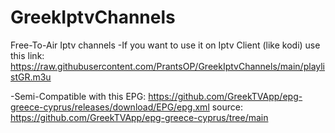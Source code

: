 # GreekIptvChannels
Free-To-Air Iptv channels
-If you want to use it on Iptv Client (like kodi) use this link: https://raw.githubusercontent.com/PrantsOP/GreekIptvChannels/main/playlistGR.m3u

-Semi-Compatible with this EPG: https://github.com/GreekTVApp/epg-greece-cyprus/releases/download/EPG/epg.xml
source: https://github.com/GreekTVApp/epg-greece-cyprus/tree/main
